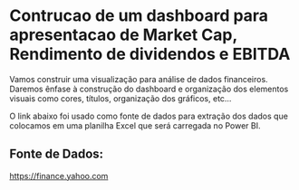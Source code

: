# Contrucao de um dashboard para apresentacao de Market Cap, Rendimento de dividendos e EBITDA



Vamos construir uma visualização para análise de dados financeiros. Daremos ênfase à construção do dashboard e organização dos elementos visuais como cores, títulos, organização dos gráficos, etc…

O link abaixo foi usado como fonte de dados para extração dos dados que colocamos em uma planilha Excel que será carregada no Power BI.

## Fonte de Dados:

https://finance.yahoo.com

